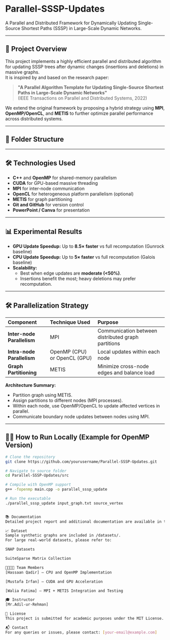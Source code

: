 # Parallel-SSSP-Updates

A Parallel and Distributed Framework for Dynamically Updating Single-Source Shortest Paths (SSSP) in Large-Scale Dynamic Networks.

---

## 🚀 Project Overview
This project implements a highly efficient parallel and distributed algorithm for updating SSSP trees after dynamic changes (insertions and deletions) in massive graphs.  
It is inspired by and based on the research paper:

> **"A Parallel Algorithm Template for Updating Single-Source Shortest Paths in Large-Scale Dynamic Networks"**  
> (IEEE Transactions on Parallel and Distributed Systems, 2022)

We extend the original framework by proposing a hybrid strategy using **MPI**, **OpenMP/OpenCL**, and **METIS** to further optimize parallel performance across distributed systems.

---

## 📂 Folder Structure



---

## 🛠️ Technologies Used
- **C++** and **OpenMP** for shared-memory parallelism
- **CUDA** for GPU-based massive threading
- **MPI** for inter-node communication
- **OpenCL** for heterogeneous platform parallelism (optional)
- **METIS** for graph partitioning
- **Git and GitHub** for version control
- **PowerPoint / Canva** for presentation

---

## 📊 Experimental Results
- **GPU Update Speedup:** Up to **8.5× faster** vs full recomputation (Gunrock baseline)
- **CPU Update Speedup:** Up to **5× faster** vs full recomputation (Galois baseline)
- **Scalability:**  
  - Best when edge updates are **moderate (<50%)**.
  - Insertions benefit the most; heavy deletions may prefer recomputation.

---

## 🛠️ Parallelization Strategy
| Component | Technique Used | Purpose |
|:----------|:----------------|:--------|
| **Inter-node Parallelism** | MPI | Communication between distributed graph partitions |
| **Intra-node Parallelism** | OpenMP (CPU) or OpenCL (GPU) | Local updates within each node |
| **Graph Partitioning** | METIS | Minimize cross-node edges and balance load |

**Architecture Summary:**
- Partition graph using METIS.
- Assign partitions to different nodes (MPI processes).
- Within each node, use OpenMP/OpenCL to update affected vertices in parallel.
- Communicate boundary node updates between nodes using MPI.

---

## 🧑‍💻 How to Run Locally (Example for OpenMP Version)
```bash
# Clone the repository
git clone https://github.com/yourusername/Parallel-SSSP-Updates.git

# Navigate to source folder
cd Parallel-SSSP-Updates/src

# Compile with OpenMP support
g++ -fopenmp main.cpp -o parallel_sssp_update

# Run the executable
./parallel_sssp_update input_graph.txt source_vertex


📚 Documentation
Detailed project report and additional documentation are available in the /docs/ folder.

📈 Dataset
Sample synthetic graphs are included in /datasets/.
For large real-world datasets, please refer to:

SNAP Datasets

SuiteSparse Matrix Collection

👨‍👩‍👧‍👦 Team Members
[Hassaan Qadir] — CPU and OpenMP Implementation

[Mustafa Irfan] — CUDA and GPU Acceleration

[Walia Fatima] — MPI + METIS Integration and Testing

🎓 Instructor
[Mr.Adil-ur-Rehman]

📃 License
This project is submitted for academic purposes under the MIT License.

📬 Contact
For any queries or issues, please contact: [your-email@example.com]

